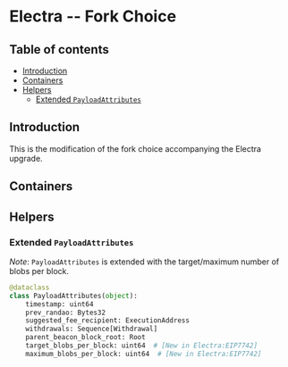 # Electra -- Fork Choice

## Table of contents
<!-- TOC -->
<!-- START doctoc generated TOC please keep comment here to allow auto update -->
<!-- DON'T EDIT THIS SECTION, INSTEAD RE-RUN doctoc TO UPDATE -->

- [Introduction](#introduction)
- [Containers](#containers)
- [Helpers](#helpers)
  - [Extended `PayloadAttributes`](#extended-payloadattributes)

<!-- END doctoc generated TOC please keep comment here to allow auto update -->
<!-- /TOC -->

## Introduction

This is the modification of the fork choice accompanying the Electra upgrade.

## Containers

## Helpers

### Extended `PayloadAttributes`

*Note*: `PayloadAttributes` is extended with the target/maximum number of blobs per block.

```python
@dataclass
class PayloadAttributes(object):
    timestamp: uint64
    prev_randao: Bytes32
    suggested_fee_recipient: ExecutionAddress
    withdrawals: Sequence[Withdrawal]
    parent_beacon_block_root: Root
    target_blobs_per_block: uint64  # [New in Electra:EIP7742]
    maximum_blobs_per_block: uint64  # [New in Electra:EIP7742]
```
